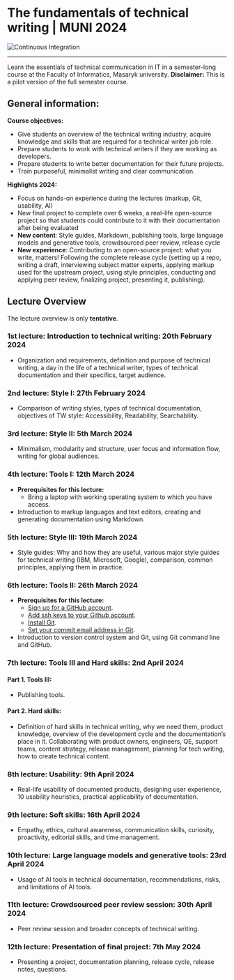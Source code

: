 # The fundamentals of technical writing | MUNI 2024

![Continuous Integration](https://github.com/rh-writers/technical-writing-course-brno/actions/workflows/ci.yml/badge.svg)

-----
Learn the essentials of technical communication in IT in a semester-long course at the Faculty of Informatics, Masaryk university.
**Disclaimer:** This is a pilot version of the full semester course.

## General information:

**Course objectives:**
* Give students an overview of the technical writing industry, acquire knowledge and skills that are required for a technical writer job role.
* Prepare students to work with technical writers if they are working as developers.
* Prepare students to write better documentation for their future projects.
* Train purposeful, minimalist writing and clear communication.

**Highlights 2024:**
* Focus on hands-on experience during the lectures (markup, Git, usability, AI)
* New final project to complete over 6 weeks, a real-life open-source project so that students could contribute to it with their documentation after being evaluated
* **New content**: Style guides, Markdown, publishing tools, large language models and generative tools, crowdsourced peer review, release cycle 
* **New experience**: Contributing to an open-source project: what you write, matters! Following the complete release cycle (setting up a repo, writing a draft, interviewing subject matter experts, applying markup used for the upstream project, using style principles, conducting and applying peer review, finalizing project, presenting it, publishing).
  
<!-- OUTDATED
**Course overview:** https://research.redhat.com/courses/muni-techwriting-spring2023/

## Information only for MUNI students - spring 2024
For information about assesment, homework and grading, see [Information for MUNI students - spring 2023](MUNI-students-spring2023.pdf)-->


## Lecture Overview
The lecture overview is only **tentative**.

### 1st lecture: Introduction to technical writing: 20th February 2024
* Organization and requirements, definition and purpose of technical writing, a day in the life of a technical writer, types of technical documentation and their specifics, target audience.

### 2nd lecture: Style I: 27th February 2024
* Comparison of writing styles, types of technical documentation, objectives of TW style: Accessibility, Readability, Searchability.

### 3rd lecture: Style II: 5th March 2024
* Minimalism, modularity and structure, user focus and information flow, writing for global audiences. 

### 4th lecture: Tools I: 12th March 2024
* **Prerequisites for this lecture:**
  * Bring a laptop with working operating system to which you have access.
* Introduction to markup languages and text editors, creating and generating documentation using Markdown.

### 5th lecture: Style III: 19th March 2024
* Style guides: Why and how they are useful, various major style guides for technical writing (IBM, Microsoft, Google), comparison, common principles, applying them in practice.

### 6th lecture: Tools II: 26th March 2024
* **Prerequisites for this lecture:**
  * [Sign up for a GitHub account](https://github.com/join).
  * [Add ssh keys to your Github account](https://docs.github.com/en/authentication/connecting-to-github-with-ssh/adding-a-new-ssh-key-to-your-github-account).
  * [Install Git](https://github.com/git-guides/install-git).
  * [Set your commit email address in Git](https://docs.github.com/en/account-and-profile/setting-up-and-managing-your-personal-account-on-github/managing-email-preferences/setting-your-commit-email-address#setting-your-commit-email-address-in-git).
* Introduction to version control system and Git, using Git command line and GitHub.
  
### 7th lecture: Tools III and Hard skills: 2nd April 2024
#### Part 1. Tools III:
* Publishing tools.

#### Part 2. Hard skills:
* Definition of hard skills in technical writing, why we need them, product knowledge, overview of the development cycle and the documentation’s place in it. Collaborating with product owners, engineers, QE, support teams, content strategy, release management, planning for tech writing, how to create technical content.

### 8th lecture: Usability: 9th April 2024
* Real-life usability of documented products, designing user experience, 10 usability heuristics, practical applicability of documentation.

### 9th lecture: Soft skills: 16th April 2024
* Empathy, ethics, cultural awareness, communication skills, curiosity, proactivity, editorial skills, and time management.

### 10th lecture: Large language models and generative tools: 23rd April 2024
* Usage of AI tools in technical documentation, recommendations, risks, and limitations of AI tools.

### 11th lecture: Crowdsourced peer review session: 30th April 2024
* Peer review session and broader concepts of technical writing.

### 12th lecture: Presentation of final project: 7th May 2024
* Presenting a project, documentation planning, release cycle, release notes, questions.
